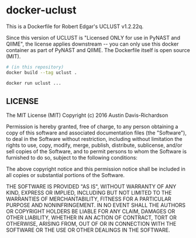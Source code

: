 # docker-uclust

This is a Dockerfile for Robert Edgar's UCLUST v1.2.22q.

Since this version of UCLUST is "Licensed ONLY for use in PyNAST and QIIME",
the license applies downstream -- you can only use this docker container as
part of PyNAST and QIIME. The Dockerfile itself is open source (MIT).

```bash
# (in this repository)
docker build --tag uclust .

docker run uclust ...
```

## LICENSE

The MIT License (MIT)
Copyright (c) 2016 Austin Davis-Richardson 

Permission is hereby granted, free of charge, to any person obtaining a copy
of this software and associated documentation files (the "Software"), to deal
in the Software without restriction, including without limitation the rights
to use, copy, modify, merge, publish, distribute, sublicense, and/or sell
copies of the Software, and to permit persons to whom the Software is
furnished to do so, subject to the following conditions:

The above copyright notice and this permission notice shall be included in
all copies or substantial portions of the Software.

THE SOFTWARE IS PROVIDED "AS IS", WITHOUT WARRANTY OF ANY KIND, EXPRESS OR
IMPLIED, INCLUDING BUT NOT LIMITED TO THE WARRANTIES OF MERCHANTABILITY,
FITNESS FOR A PARTICULAR PURPOSE AND NONINFRINGEMENT. IN NO EVENT SHALL THE
AUTHORS OR COPYRIGHT HOLDERS BE LIABLE FOR ANY CLAIM, DAMAGES OR OTHER
LIABILITY, WHETHER IN AN ACTION OF CONTRACT, TORT OR OTHERWISE, ARISING FROM,
OUT OF OR IN CONNECTION WITH THE SOFTWARE OR THE USE OR OTHER DEALINGS IN
THE SOFTWARE.
